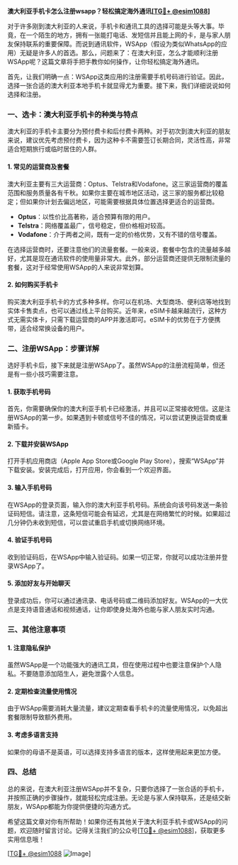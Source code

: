 **澳大利亚手机卡怎么注册wsapp？轻松搞定海外通讯[[TG💪+ @esim1088](https://t.me/s/esim1088)]**

对于许多刚到澳大利亚的人来说，手机卡和通讯工具的选择可能是头等大事。毕竟，在一个陌生的地方，拥有一张能打电话、发短信并且能上网的卡，是与家人朋友保持联系的重要保障。而说到通讯软件，WSApp（假设为类似WhatsApp的应用）无疑是许多人的首选。那么，问题来了：在澳大利亚，怎么才能顺利注册WSApp呢？这篇文章将手把手教你如何操作，让你轻松搞定海外通讯。

首先，让我们明确一点：WSApp这类应用的注册需要手机号码进行验证。因此，选择一张合适的澳大利亚本地手机卡就显得尤为重要。接下来，我们详细说说如何选择和注册。

### 一、选卡：澳大利亚手机卡的种类与特点

澳大利亚的手机卡主要分为预付费卡和后付费卡两种。对于初次到澳大利亚的朋友来说，建议优先考虑预付费卡，因为这种卡不需要签订长期合同，灵活性高，非常适合短期旅行或临时居住的人群。

#### 1. 常见的运营商及套餐
澳大利亚主要有三大运营商：Optus、Telstra和Vodafone。这三家运营商的覆盖范围和服务质量各有千秋。如果你主要在城市地区活动，这三家的服务都比较稳定；但如果你计划去偏远地区，可能需要根据具体位置选择更适合的运营商。

- **Optus**：以性价比高著称，适合预算有限的用户。
- **Telstra**：网络覆盖最广，信号稳定，但价格相对较高。
- **Vodafone**：介于两者之间，既有一定的价格优势，又有不错的信号覆盖。

在选择运营商时，还要注意他们的流量套餐。一般来说，套餐中包含的流量越多越好，尤其是现在通讯软件的使用量非常大。此外，部分运营商还提供无限制流量的套餐，这对于经常使用WSApp的人来说非常划算。

#### 2. 如何购买手机卡
购买澳大利亚手机卡的方式多种多样。你可以在机场、大型商场、便利店等地找到实体卡售卖点，也可以通过线上平台购买。近年来，eSIM卡越来越流行，这种方式无需实体卡，只需下载运营商的APP并激活即可。eSIM卡的优势在于方便携带，适合经常换设备的用户。

### 二、注册WSApp：步骤详解

选好手机卡后，接下来就是注册WSApp了。虽然WSApp的注册流程简单，但还是有一些小技巧需要注意。

#### 1. 获取手机号码
首先，你需要确保你的澳大利亚手机卡已经激活，并且可以正常接收短信。这是注册WSApp的第一步。如果遇到卡顿或信号不佳的情况，可以尝试更换运营商或重新插卡。

#### 2. 下载并安装WSApp
打开手机应用商店（Apple App Store或Google Play Store），搜索“WSApp”并下载安装。安装完成后，打开应用，你会看到一个欢迎界面。

#### 3. 输入手机号码
在WSApp的登录页面，输入你的澳大利亚手机号码。系统会向该号码发送一条验证码短信。请注意，这条短信可能会有延迟，尤其是在网络繁忙的时候。如果超过几分钟仍未收到短信，可以尝试重启手机或切换网络环境。

#### 4. 验证手机号码
收到验证码后，在WSApp中输入验证码。如果一切正常，你就可以成功注册并登录WSApp了。

#### 5. 添加好友与开始聊天
登录成功后，你可以通过通讯录、电话号码或二维码添加好友。WSApp的一大优点是支持语音通话和视频通话，让你即使身处海外也能与家人朋友实时沟通。

### 三、其他注意事项

#### 1. 注意隐私保护
虽然WSApp是一个功能强大的通讯工具，但在使用过程中也要注意保护个人隐私。不要随意添加陌生人，避免泄露个人信息。

#### 2. 定期检查流量使用情况
由于WSApp需要消耗大量流量，建议定期查看手机卡的流量使用情况，以免超出套餐限制导致额外费用。

#### 3. 考虑多语言支持
如果你的母语不是英语，可以选择支持多语言的版本，这样使用起来更加方便。

### 四、总结

总的来说，在澳大利亚注册WSApp并不复杂，只要你选择了一张合适的手机卡，并按照正确的步骤操作，就能轻松完成注册。无论是与家人保持联系，还是结交新朋友，WSApp都能为你提供便捷的沟通方式。

希望这篇文章对你有所帮助！如果你还有其他关于澳大利亚手机卡或WSApp的问题，欢迎随时留言讨论。记得关注我们的公众号[[TG💪+ @esim1088](https://t.me/s/esim1088)]，获取更多实用信息哦！

[[TG💪+ @esim1088](https://t.me/s/esim1088) ![Image](https://i.postimg.cc/4NQfJmqS/Snipaste-2025-05-13-00-14-12.png)]